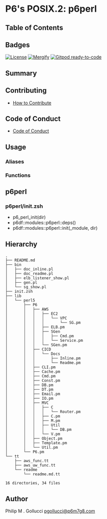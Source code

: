 # P6's POSIX.2: p6perl

## Table of Contents

## Badges

[![License](https://img.shields.io/badge/License-Apache%202.0-yellowgreen.svg)](https://opensource.org/licenses/Apache-2.0)
[![Mergify](https://img.shields.io/endpoint.svg?url=https://gh.mergify.io/badges//p6perl/&style=flat)](https://mergify.io)
[![Gitpod ready-to-code](https://img.shields.io/badge/Gitpod-ready--to--code-blue?logo=gitpod)](<https://gitpod.io/#https://github.com//p6perl>)

## Summary

## Contributing

- [How to Contribute](<https://github.com//.github/blob/main/CONTRIBUTING.md>)

## Code of Conduct

- [Code of Conduct](<https://github.com//.github/blob/main/CODE_OF_CONDUCT.md>)

## Usage

### Aliases


### Functions

## p6perl

### p6perl/init.zsh

- p6_perl_init(dir)
- p6df::modules::p6perl::deps()
- p6df::modules::p6perl::init(_module, dir)

## Hierarchy

```text
.
├── README.md
├── bin
│   ├── doc_inline.pl
│   ├── doc_readme.pl
│   ├── elb_listener_show.pl
│   ├── gen.pl
│   └── sg_show.pl
├── init.zsh
├── lib
│   └── perl5
│       ├── P6
│       │   ├── AWS
│       │   │   ├── EC2
│       │   │   │   └── VPC
│       │   │   │       └── SG.pm
│       │   │   ├── ELB.pm
│       │   │   ├── SGen
│       │   │   │   ├── Cmd.pm
│       │   │   │   └── Service.pm
│       │   │   └── SGen.pm
│       │   ├── CICD
│       │   │   └── Docs
│       │   │       ├── Inline.pm
│       │   │       └── Readme.pm
│       │   ├── CLI.pm
│       │   ├── Cache.pm
│       │   ├── Cmd.pm
│       │   ├── Const.pm
│       │   ├── DB.pm
│       │   ├── DT.pm
│       │   ├── Email.pm
│       │   ├── IO.pm
│       │   ├── MVC
│       │   │   ├── C
│       │   │   │   └── Router.pm
│       │   │   ├── C.pm
│       │   │   ├── M.pm
│       │   │   ├── Util
│       │   │   │   └── DB.pm
│       │   │   └── V.pm
│       │   ├── Object.pm
│       │   ├── Template.pm
│       │   └── Util.pm
│       └── P6.pm
└── tt
    ├── aws_func.tt
    ├── aws_uw_func.tt
    └── readme
        └── readme.md.tt

16 directories, 34 files
```

## Author

Philip M . Gollucci <pgollucci@p6m7g8.com>
